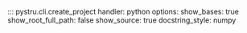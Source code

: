 ::: pystru.cli.create_project
    handler: python
    options:
        show_bases: true
        show_root_full_path: false
        show_source: true
        docstring_style: numpy